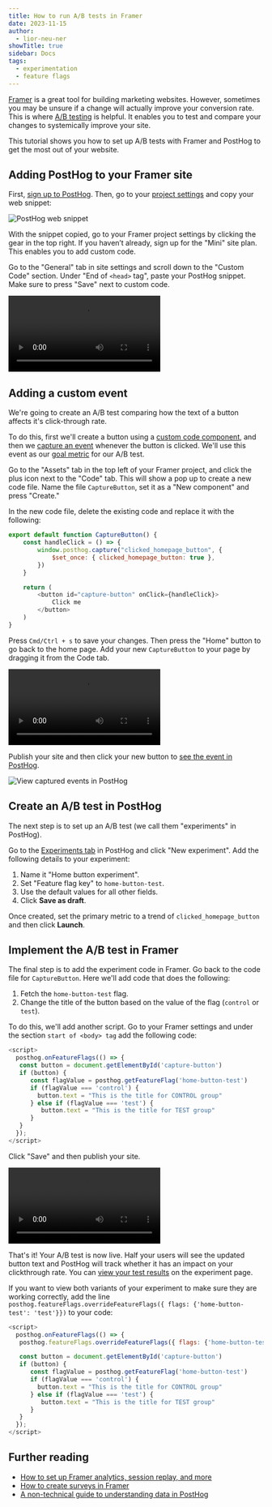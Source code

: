 ```yaml
---
title: How to run A/B tests in Framer
date: 2023-11-15
author:
  - lior-neu-ner
showTitle: true
sidebar: Docs
tags:
  - experimentation
  - feature flags
---
```


[Framer](https://www.framer.com/) is a great tool for building marketing websites. However, sometimes you may be unsure if a change will actually improve your conversion rate. This is where [A/B testing](/experiments) is helpful. It enables you to test and compare your changes to systemically improve your site.

This tutorial shows you how to set up A/B tests with Framer and PostHog to get the most out of your website.

## Adding PostHog to your Framer site

First, [sign up to PostHog](https://app.posthog.com/signup). Then, go to your [project settings](https://app.posthog.com/settings/project) and copy your web snippet:

![PostHog web snippet](https://res.cloudinary.com/dmukukwp6/image/upload/v1710055416/posthog.com/contents/images/tutorials/framer-ab-tests/web-snippet.png)

With the snippet copied, go to your Framer project settings by clicking the gear in the top right. If you haven’t already, sign up for the "Mini" site plan. This enables you to add custom code.

Go to the "General" tab in site settings and scroll down to the "Custom Code" section. Under "End of `<head>` tag", paste your PostHog snippet. Make sure to press "Save" next to custom code.

![Script](https://res.cloudinary.com/dmukukwp6/video/upload/v1710055416/posthog.com/contents/images/tutorials/framer-analytics/script.mp4)

## Adding a custom event

We're going to create an A/B test comparing how the text of a button affects it's click-through rate.

To do this, first we'll create a button using a [custom code component](https://www.framer.com/developers/#code-components), and then we [capture an event](/docs/product-analytics/capture-events) whenever the button is clicked. We'll use this event as our [goal metric](/product-engineers/ab-testing-guide-for-engineers#1-a-clear-measurable-goal) for our A/B test.

Go to the "Assets" tab in the top left of your Framer project, and click the plus icon next to the "Code" tab. This will show a pop up to create a new code file. Name the file `CaptureButton`, set it as a "New component" and press "Create."

In the new code file, delete the existing code and replace it with the following:

```js
export default function CaptureButton() {
    const handleClick = () => {
        window.posthog.capture("clicked_homepage_button", {
            $set_once: { clicked_homepage_button: true },
        })
    }

    return (
        <button id="capture-button" onClick={handleClick}>
            Click me
        </button>
    )
}
```

Press `Cmd/Ctrl + s` to save your changes. Then press the "Home" button to go back to the home page. Add your new 
`CaptureButton` to your page by dragging it from the Code tab.

![Create a code snippet in Framer](https://res.cloudinary.com/dmukukwp6/video/upload/v1710055416/posthog.com/contents/images/tutorials/framer-ab-tests/create-code-component.mp4)

Publish your site and then click your new button to [see the event in PostHog](https://app.posthog.com/events).

![View captured events in PostHog](https://res.cloudinary.com/dmukukwp6/image/upload/v1710055416/posthog.com/contents/images/tutorials/framer-ab-tests/event-captured.png)

## Create an A/B test in PostHog

The next step is to set up an A/B test (we call them "experiments" in PostHog).

Go to the [Experiments tab](https://app.posthog.com/experiments) in PostHog and click "New experiment". Add the following details to your experiment:

1. Name it "Home button experiment".
2. Set "Feature flag key" to `home-button-test`.
3. Use the default values for all other fields.
4. Click **Save as draft**.

<ProductScreenshot
  imageLight="https://res.cloudinary.com/dmukukwp6/image/upload/Clean_Shot_2025_01_16_at_10_32_58_2x_3cb17477c7.png" 
  imageDark="https://res.cloudinary.com/dmukukwp6/image/upload/Clean_Shot_2025_01_16_at_10_33_11_2x_a6b80d0685.png" 
  alt="Experiment setup in PostHog" 
  classes="rounded"
/>

Once created, set the primary metric to a trend of `clicked_homepage_button` and then click **Launch**.

## Implement the A/B test in Framer

The final step is to add the experiment code in Framer. Go back to the code file for `CaptureButton`. Here we'll add code that does the following:

1. Fetch the `home-button-test` flag.
2. Change the title of the button based on the value of the flag (`control` or `test`).

To do this, we'll add another script. Go to your Framer settings and under the section `start of <body> tag` add the following code:

```js
<script>
  posthog.onFeatureFlags(() => {
   const button = document.getElementById('capture-button')
   if (button) {
      const flagValue = posthog.getFeatureFlag('home-button-test')
      if (flagValue === 'control') {
        button.text = "This is the title for CONTROL group"
      } else if (flagValue === 'test') {
         button.text = "This is the title for TEST group"
      }
   }
  });
</script>
```

Click "Save" and then publish your site.

![Add script in Framer](https://res.cloudinary.com/dmukukwp6/video/upload/v1710055416/posthog.com/contents/images/tutorials/framer-ab-tests/add-experiment-code.mp4)

That's it! Your A/B test is now live. Half your users will see the updated button text and PostHog will track whether it has an impact on your clickthrough rate. You can [view your test results](/docs/experiments/testing-and-launching#viewing-experiment-results) on the experiment page.

If you want to view both variants of your experiment to make sure they are working correctly, add the line `posthog.featureFlags.overrideFeatureFlags({ flags: {'home-button-test': 'test'}})` to your code:

```js
<script>
  posthog.onFeatureFlags(() => {
   posthog.featureFlags.overrideFeatureFlags({ flags: {'home-button-test': 'test'}}) // or 'control' 

   const button = document.getElementById('capture-button')
   if (button) {
      const flagValue = posthog.getFeatureFlag('home-button-test')
      if (flagValue === 'control') {
        button.text = "This is the title for CONTROL group"
      } else if (flagValue === 'test') {
         button.text = "This is the title for TEST group"
      }
   }
  });
</script>
```

## Further reading

- [How to set up Framer analytics, session replay, and more](/tutorials/framer-analytics)
- [How to create surveys in Framer](/tutorials/framer-surveys)
- [A non-technical guide to understanding data in PostHog](/tutorials/non-technical-guide-to-data)

<NewsletterForm />